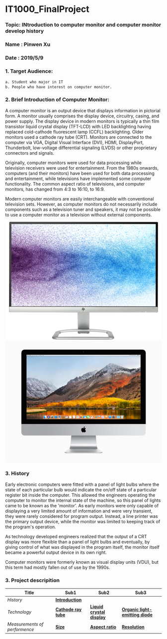 # IT1000_FinalProject
### Topic: INtroduction to computer monitor and computer monitor develop history
### Name : Pinwen Xu
### Date : 2019/5/9
### 1. Target Audience: 
    a. Student who major in IT
    b. People who have interest on computer monitor.
### 2. Brief Introduction of Computer Monitor:
A computer monitor is an output device that displays information in pictorial form. A monitor usually comprises the display device, circuitry, casing, and power supply. The display device in modern monitors is typically a thin film transistor liquid crystal display (TFT-LCD) with LED backlighting having replaced cold-cathode fluorescent lamp (CCFL) backlighting. Older monitors used a cathode ray tube (CRT). Monitors are connected to the computer via VGA, Digital Visual Interface (DVI), HDMI, DisplayPort, Thunderbolt, low-voltage differential signaling (LVDS) or other proprietary connectors and signals.

Originally, computer monitors were used for data processing while television receivers were used for entertainment. From the 1980s onwards, computers (and their monitors) have been used for both data processing and entertainment, while televisions have implemented some computer functionality. The common aspect ratio of televisions, and computer monitors, has changed from 4:3 to 16:10, to 16:9.

Modern computer monitors are easily interchangeable with conventional television sets. However, as computer monitors do not necessarily include components such as a television tuner and speakers, it may not be possible to use a computer monitor as a television without external components.
   
![Image of Monitor2](https://github.com/poi123456789/IT1000_FinalProject/blob/master/img/c04938915.png)
![Image of monitor3](https://github.com/poi123456789/IT1000_FinalProject/blob/master/img/mac.jpg)


### 3. History

Early electronic computers were fitted with a panel of light bulbs where the state of each particular bulb would indicate the on/off state of a particular register bit inside the computer. This allowed the engineers operating the computer to monitor the internal state of the machine, so this panel of lights came to be known as the 'monitor'. As early monitors were only capable of displaying a very limited amount of information and were very transient, they were rarely considered for program output. Instead, a line printer was the primary output device, while the monitor was limited to keeping track of the program's operation.

As technology developed engineers realized that the output of a CRT display was more flexible than a panel of light bulbs and eventually, by giving control of what was displayed in the program itself, the monitor itself became a powerful output device in its own right.

Computer monitors were formerly known as visual display units (VDU), but this term had mostly fallen out of use by the 1990s.




### 3. Project descripition

**Title** | **Sub1** | **Sub2** | **Sub3**
--- | --- | --- | --- 
*History* | **[Introduction](https://github.com/poi123456789/IT1000_FinalProject/blob/master/src/history/README.md)**|  |  
*Technology* | **[Cathode ray tube](https://github.com/poi123456789/IT1000_FinalProject/blob/master/src/technology/READEME2.md)** | **[Liquid crystal display](https://github.com/poi123456789/IT1000_FinalProject/blob/master/src/technology/README3.md)** | **[Organic light-emitting diode](https://github.com/poi123456789/IT1000_FinalProject/blob/master/src/technology/README4.md)**
*Measurements of performence* |**[Size](https://github.com/poi123456789/IT1000_FinalProject/blob/master/src/measure/README1.md)**| **[Aspect ratio](https://github.com/poi123456789/IT1000_FinalProject/blob/master/src/measure/README2.md)** | **[Resolution](https://github.com/poi123456789/IT1000_FinalProject/blob/master/src/measure/README3.md)**

